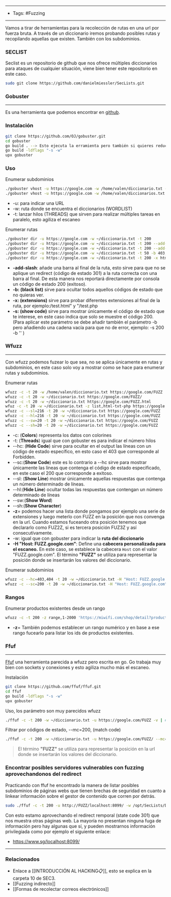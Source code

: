 ----
- Tags: #Fuzzing  
-----

Vamos a tirar de herramientas para la recolección de rutas en una url por fuerza bruta. A través de un diccionario iremos probando posibles rutas y recopilando aquellas que existen. También con los subdominios.
### SECLIST
Seclist es un repositorio de github que nos ofrece múltiples diccionarios para ataques de cualquier situación, viene bien tener este repositorio en este caso.
```bash
sudo git clone https://github.com/danielmiessler/SecLists.git
```

### Gobuster
-----------
Es una herramienta que podemos encontrar en [github](https://github.com/OJ/gobuster).
### Instalación
```bash
git clone https://github.com/OJ/gobuster.git
cd gobuster
go build . --> Esto ejecuta la erramienta pero también si quieres reducir el peso del ejecutable puedes hacer:
go build -ldflags "-s -w"
upx gobuster
```

### Uso
Enumerar subdominios
```bash
./gobuster vhost -u https://google.com -w /home/valen/diccionario.txt -t 20
./gobuster vhost -u https://google.com -w /home/valen/diccionarios.txt -t 20 | grep -v "403" #Con grep -v quito las líneas con cadenas 403.
```

- -u: para indicar una URL
- -w: ruta donde se encuentra el diccionarios (WORDLIST)
- -t: lanzar hilos (THREADS) que sirven para realizar múltiples tareas en paralelo, esto agiliza el escaneo

Enumerar rutas
```bash
./gobuster dir -u https://google.com -w ~/diccionario.txt -t 200
./gobuster dir -u https://google.com -w ~/diccionario.txt -t 200 --add-slash
./gobuster dir -u https://google.com -w ~/diccionario.txt -t 200 --add-slash -b 403,404
./gobuster dir -u https://google.com -w ~/diccionario.txt -t 50 -b 403,404 -x html,php,txt
./gobuster dir -u https://google.com -w ~/diccionario.txt -t 200 -x html,php -s 200 -b ''
```

- **-add-slash**: añade una barra al final de la ruta, esto sirve para que no se aplique un redirect (código de estado 301) a la ruta correcta con una barra al final. De esta manera nos reportará directamente por consola un código de estado 200 (exitoso).
- **-b: (black list)** sirve para ocultar todos aquellos códigos de estado que no quieras ver.
- **-x: (extensions)** sirve para probar diferentes extensiones al final de la ruta, por ejemplo:/test.html" y "/test.php
- **-s: (show code)** sirve para mostrar únicamente el código de estado que te interese, en este caso indica que solo se muestre el código 200. (Para aplicar este parámetro se debe añadir también el parámetro -b pero añadiendo una cadena vacía para que no de error, ejemplo: -s 200 -b '' )

### Wfuzz
------
Con wfuzz podemos fuzear lo que sea, no se aplica únicamente en rutas y subdominios, en este caso solo voy a mostrar como se hace para enumerar rutas y subdominios.

Enumerar rutas
```bash
wfuzz -c -t 20 -w /home/valen/diccionario.txt https://google.com/FUZZ
wfuzz -c -t 20 -w ~/diccionario.txt https://google.com/FUZZ/
wfuzz -c -t 20 -w ~/diccionario.txt https://google.com/FUZZ.html
wfuz -c -t 20 -w ~/diccionario.txt -z list,html-txt-php https://google.com/FUZZ.FUZ2Z
wfuzz -c --sl=216 -t 20 -w ~/diccionario.txt https://google.com/FUZZ
wfuzz -c --hl=216 -t 20 -w ~/diccionario.txt https://google.com/FUZZ
wfuzz -c --sw=20 -t 20 -w ~/diccionario.txt https://google.com/FUZZ
wfuzz -c --sh=20 -t 20 -w ~/diccionario.txt https://google.com/FUZZ
```

- -c: (**Colors**) representa los datos con colorines
- -t: (**Threads**) igual que con gobuster es para indicar el número hilos
- --hc: (**Hide Code**) sirve para ocultar en el output las líneas con un código de estado específico, en esto caso el 403 que corresponde al Forbidden.
- --sc:(**Show Code**) este es lo contrario a --hc sirve para mostrar únicamente las líneas que contenga el código de estado especificado, en este caso el 200 que corresponde a exitoso.
- --sl: (**Show Line**) mostrar únicamente aquellas respuestas que contenga un número determinado de líneas.
- --hl:(**Hide Line**) ocultar todas las respuestas que contengan un número determinado de líneas
- --sw:(**Show Word**)
- --sh:(**Show Character**)
- **-z**= podemos hacer una lista donde pongamos por ejemplo una serie de extensiones y luego meterlo con FUZZ en la posición que nos convenga en la url. Cuando estamos fuceando otra posición tenemos que declararlo como FUZ2Z, si es tercera posición FUZ3Z y así consecutívamente. 
- -w: igual que con gobuster para indicar la **ruta del diccionario** 
- **-H "Host: FUZZ.google.com"**: Define una **cabecera personalizada para el escaneo.** En este caso, se establece la cabecera `Host` con el valor "FUZZ.google.com". El término **"FUZZ"** se utiliza para representar la posición donde se insertarán los valores del diccionario.

Enumerar subdominios
```bash
wfuzz -c --hc=403,404 -t 20 -w ~/diccionario.txt -H "Host: FUZZ.google.com" https://google.com
wfuzz -c --sc=200 -t 20 -w ~/diccionario.txt -H "Host: FUZZ.google.com" https://google.com
```


### Rangos
Enumerar productos existentes desde un rango
```bash
wfuzz -c -t 200 -z range,1-2000 'https://miwifi.com/shop/detail?product_id=FUZZ'
```

- **-z**= También podemos establecer un rango numérico y en base a ese rango fucearlo para listar los ids de productos existentes.

### Ffuf
----
[Ffuf](https://github.com/ffuf/ffuf) una herramienta parecida a wfuzz pero escrita en go. Go trabaja muy bien con sockets y conexiones y esto agiliza mucho más el escaneo.

Instalación
```bash
git clone https://github.com/ffuf/ffuf.git
cd ffuf
go build -ldflags "-s -w"
upx gobuster
```

Uso, los parámetro son muy parecidos wfuzz
```bash
./ffuf -c -t 200 -w ~/diccionario.txt -u https://google.com/FUZZ -v | #La -v de verbose
```
Filtrar por códigos de estado, --mc=200, (match code)
```bash
./ffuf -c -t 200 -w ~/diccionario.txt -u https://google.com/FUZZ/ --mc=200
```

> El término **"FUZZ"** se utiliza para representar la posición en la url donde se insertarán los valores del diccionario.

### Encontrar posibles servidores vulnerables con fuzzing aprovechandonos del redirect
Practicando con ffuf he encontrado la manera de listar posibles subdominios de páginas webs que tienen brechas de seguridad en cuanto a linkear información sobre el gestor de contenido que corren por detrás. 
```bash
sudo ./ffuf -c -t 200 -u http://FUZZ/localhost:8099/ -w /opt/SecLists/Discovery/DNS/subdomains-top1million-110000.txt -v --mc=301
```

Con esto estamo aprovechando el redirect remporal (state code 301) que nos muestra otras páginas web. La mayoría no presentan ninguna fuga de información pero hay algunas que sí, y pueden mostrarnos información privilegiada como por ejemplo el siguiente enlace:
- https://www.sg/localhost:8099/



----
### Relacionados
- Enlace a [[INTRODUCCIÓN AL HACKING📋]], esto se explica en  la carpeta 10 de SEC3.
- [[Fuzzing indirecto]]
- [[Formas de recolectar correos electrónicos]]